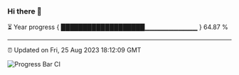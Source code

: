### Hi there 👋

⏳ Year progress { ███████████████████▁▁▁▁▁▁▁▁▁▁▁ } 64.87 %

---

⏰ Updated on Fri, 25 Aug 2023 18:12:09 GMT

![Progress Bar CI](https://github.com/liununu/liununu/workflows/Progress%20Bar%20CI/badge.svg)
